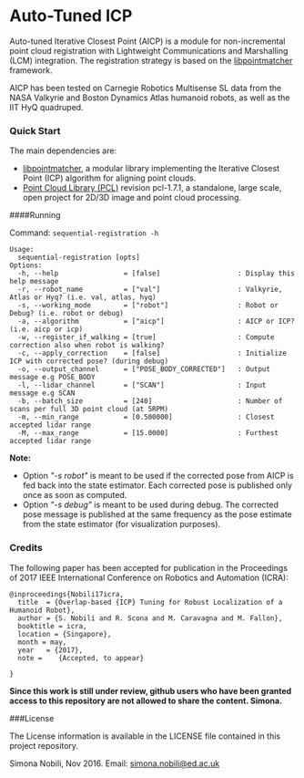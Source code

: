 # Auto-Tuned ICP

Auto-tuned Iterative Closest Point (AICP) is a module for non-incremental point cloud registration with Lightweight Communications and Marshalling (LCM) integration. The registration strategy is based on the [libpointmatcher](https://github.com/ethz-asl/libpointmatcher) framework. 

AICP has been tested on Carnegie Robotics Multisense SL data from the NASA Valkyrie and Boston
Dynamics Atlas humanoid robots, as well as the IIT HyQ quadruped.

### Quick Start

The main dependencies are:

- [libpointmatcher](https://github.com/ethz-asl/libpointmatcher.git), a modular library implementing the Iterative Closest Point (ICP) algorithm for aligning point clouds.
- [Point Cloud Library (PCL)](https://github.com/pointcloudlibrary/pcl) revision pcl-1.7.1, a standalone, large scale, open project for 2D/3D image and point cloud processing.

####Running

Command: `sequential-registration -h`

```
Usage:
  sequential-registration [opts]
Options:
  -h, --help                = [false]                   : Display this help message
  -r, --robot_name          = ["val"]                   : Valkyrie, Atlas or Hyq? (i.e. val, atlas, hyq)
  -s, --working_mode        = ["robot"]                 : Robot or Debug? (i.e. robot or debug)
  -a, --algorithm           = ["aicp"]                  : AICP or ICP? (i.e. aicp or icp)
  -w, --register_if_walking = [true]                    : Compute correction also when robot is walking?
  -c, --apply_correction    = [false]                   : Initialize ICP with corrected pose? (during debug)
  -o, --output_channel      = ["POSE_BODY_CORRECTED"]   : Output message e.g POSE_BODY
  -l, --lidar_channel       = ["SCAN"]                  : Input message e.g SCAN
  -b, --batch_size          = [240]                     : Number of scans per full 3D point cloud (at 5RPM)
  -m, --min_range           = [0.500000]                : Closest accepted lidar range
  -M, --max_range           = [15.0000]                 : Furthest accepted lidar range
```

**Note:**

- Option _"-s robot"_ is meant to be used if the corrected pose from AICP is fed back into the state estimator. Each corrected pose is published only once as soon as computed.
- Option _"-s debug"_ is meant to be used during debug. The corrected pose message is published at the same frequency as the pose estimate from the state estimator (for visualization purposes).

### Credits
The following paper has been accepted for publication in the Proceedings of 2017 IEEE International Conference on Robotics and Automation (ICRA):

```
@inproceedings{Nobili17icra,
  title  = {Overlap-based {ICP} Tuning for Robust Localization of a Humanoid Robot},
  author = {S. Nobili and R. Scona and M. Caravagna and M. Fallon},
  booktitle = icra,
  location = {Singapore},
  month = may,
  year   = {2017},
  note =    {Accepted, to appear}

}
```
**Since this work is still under review, github users who have been granted access to this repository are not allowed to share the content. Simona.**

###License

The License information is available in the LICENSE file contained in this project repository.

Simona Nobili, Nov 2016.
Email: simona.nobili@ed.ac.uk
